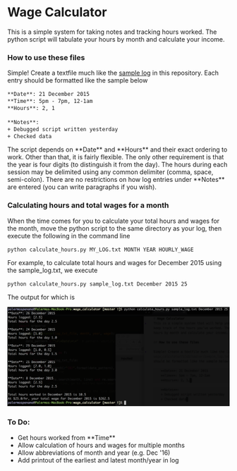 # Wage Calculator
This is a simple system for taking notes and tracking hours worked. The python script will tabulate your hours by month and calculate your income.

### How to use these files

Simple! Create a textfile much like the [sample log](https://github.com/palpen/wage_calculator/blob/master/sample_log.txt) in this repository. Each entry should be formatted like the sample below

    **Date**: 21 December 2015
    **Time**: 5pm - 7pm, 12-1am
    **Hours**: 2, 1

    **Notes**:
    + Debugged script written yesterday
    + Checked data 

The script depends on \*\*Date\*\* and \*\*Hours\*\* and their exact ordering to work. Other than that, it is fairly flexible. The only other requirement is that the year is four digits (to distinguish it from the day). The hours during each session may be delimited using any common delimiter (comma, space, semi-colon). There are no restrictions on how log entries under \*\*Notes\*\* are entered (you can write paragraphs if you wish).

### Calculating hours and total wages for a month

When the time comes for you to calculate your total hours and wages for the month, move the python script to the same directory as your log, then execute the following in the command line

    python calculate_hours.py MY_LOG.txt MONTH YEAR HOURLY_WAGE

For example, to calculate total hours and wages for December 2015 using the sample_log.txt, we execute

    python calculate_hours.py sample_log.txt December 2015 25

The output for which is

![Alt text][id]

### To Do:
- Get hours worked from \*\*Time\*\*
- Allow calculation of hours and wages for multiple months
- Allow abbreviations of month and year (e.g. Dec '16)
- Add printout of the earliest and latest month/year in log

[id]: img/output_term.png
